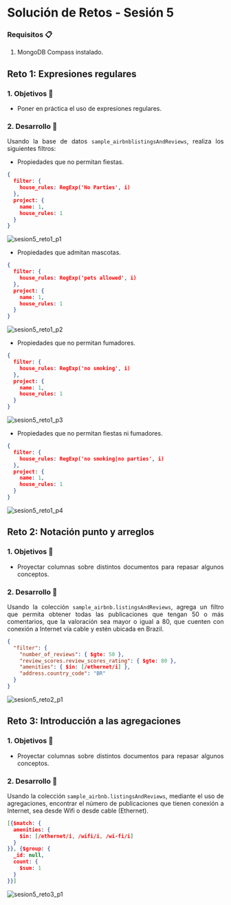 # Solución de Retos - Sesión 5

### Requisitos :clipboard:

1. MongoDB Compass instalado.


## Reto 1: Expresiones regulares

<div style="text-align: justify;">

### 1. Objetivos :dart: 

- Poner en práctica el uso de expresiones regulares.

### 2. Desarrollo :rocket:

Usando la base de datos `sample_airbnblistingsAndReviews`, realiza los siguientes filtros:

- Propiedades que no permitan fiestas.
```json
{
  filter: {
    house_rules: RegExp('No Parties', i)
  },
  project: {
    name: 1,
    house_rules: 1
  }
}
```
![sesion5_reto1_p1](screenshots/sesion5_reto1_p1.png)
- Propiedades que admitan mascotas.
```json
{
  filter: {
    house_rules: RegExp('pets allowed', i)
  },
  project: {
    name: 1,
    house_rules: 1
  }
}
```
![sesion5_reto1_p2](screenshots/sesion5_reto1_p2.png)
- Propiedades que no permitan fumadores.
```json
{
  filter: {
    house_rules: RegExp('no smoking', i)
  },
  project: {
    name: 1,
    house_rules: 1
  }
}
```
![sesion5_reto1_p3](screenshots/sesion5_reto1_p3.png)
- Propiedades que no permitan fiestas ni fumadores.
```json
{
  filter: {
    house_rules: RegExp('no smoking|no parties', i)
  },
  project: {
    name: 1,
    house_rules: 1
  }
}
```
![sesion5_reto1_p4](screenshots/sesion5_reto1_p4.png)


## Reto 2: Notación punto y arreglos

<div style="text-align: justify;">

### 1. Objetivos :dart: 

- Proyectar columnas sobre distintos documentos para repasar algunos conceptos.

### 2. Desarrollo :rocket:

Usando la colección `sample_airbnb.listingsAndReviews`, agrega un filtro que permita obtener todas las publicaciones que tengan 50 o más comentarios, que la valoración sea mayor o igual a 80, que cuenten con conexión a Internet vía cable y estén ubicada en Brazil.
```json
{
  "filter": {
    "number_of_reviews": { $gte: 50 },
    "review_scores.review_scores_rating": { $gte: 80 },
    "amenities": { $in: [/ethernet/i] },
    "address.country_code": "BR"
  }
}
```
![sesion5_reto2_p1](screenshots/sesion5_reto2_p1.png)

## Reto 3: Introducción a las agregaciones

<div style="text-align: justify;">

### 1. Objetivos :dart: 

- Proyectar columnas sobre distintos documentos para repasar algunos conceptos.

### 2. Desarrollo :rocket:

Usando la colección `sample_airbnb.listingsAndReviews`, mediante el uso de agregaciones, encontrar el número de publicaciones que tienen conexión a Internet, sea desde Wifi o desde cable (Ethernet).
```json
[{$match: {
  amenities: {
    $in: [/ethernet/i, /wifi/i, /wi-fi/i]
  }
}}, {$group: {
  _id: null,
  count: {
    $sum: 1
  }
}}]
```
![sesion5_reto3_p1](screenshots/sesion5_reto3_p1.png)
